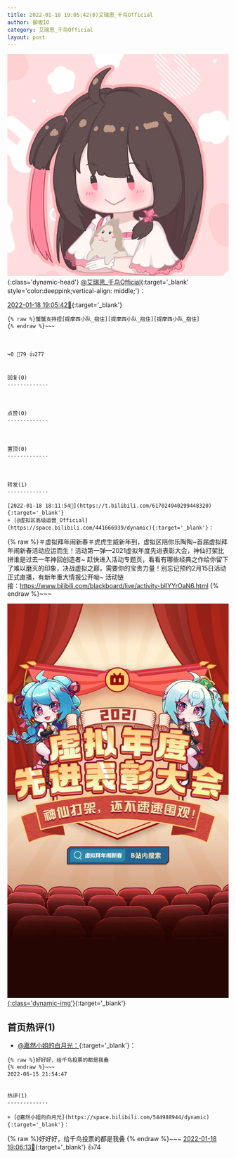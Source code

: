```yaml
---
title: 2022-01-18 19:05:42(0)艾瑞思_千鸟Official
author: 御坂IO
category: 艾瑞思_千鸟Official
layout: post
---
```


![img](/images/7e08840c56f251de28bdf766b647bd5fe9a5d50a.jpg){:class='dynamic-head'}
[@艾瑞思_千鸟Official](https://space.bilibili.com/1090010845/dynamic){:target='_blank' style='color:deeppink;vertical-align: middle;'}：

[2022-01-18 19:05:42🔗](https://t.bilibili.com/617038804458210710){:target='_blank'}

~~~
{% raw %}蟹蟹支持捏[提摩西小队_抱住][提摩西小队_抱住][提摩西小队_抱住]
{% endraw %}~~~



↪️0 💬79 👍277


回复(0)
-------------



点赞(0)
-------------



置顶(0)
-------------



转发(1)
-------------

[2022-01-18 18:11:54🔗](https://t.bilibili.com/617024940299448320){:target='_blank'}
+ [@虚拟区高级运营_Official](https://space.bilibili.com/441666939/dynamic){:target='_blank'}：
~~~
{% raw %}＃虚拟拜年闹新春＃虎虎生威新年到，虚拟区陪你乐陶陶~首届虚拟拜年闹新春活动应运而生！活动第一弹—2021虚拟年度先进表彰大会，神仙打架比拼谁是过去一年神回创造者~
赶快进入活动专题页，看看有哪些经典之作给你留下了难以磨灭的印象，决战虚拟之巅，需要你的宝贵力量！别忘记预约2月15日活动正式直播，有新年重大情报公开呦~
活动链接：‍https://www.bilibili.com/blackboard/live/activity-bIlYYrOaN6.html 
{% endraw %}~~~


[![img](/images/39d244fff437c30361b41c7e7e2f5add485bc25e.jpg){:class='dynamic-img'}](/images/39d244fff437c30361b41c7e7e2f5add485bc25e.jpg){:target='_blank'}




首页热评(1)
-------------

+ [@嘉然小姐的白月光：](https://space.bilibili.com/544988944/dynamic){:target='_blank'}：
~~~
{% raw %}好好好，给千鸟投票的都是我叠
{% endraw %}~~~
2022-06-15 21:54:47


热评(1)
-------------

+ [@嘉然小姐的白月光](https://space.bilibili.com/544988944/dynamic){:target='_blank'}：
~~~
{% raw %}好好好，给千鸟投票的都是我叠
{% endraw %}~~~
[2022-01-18 19:06:13🔗](https://t.bilibili.com/617038804458210710#reply98985655744){:target='_blank'} 👍74


